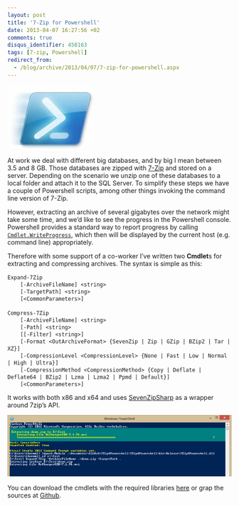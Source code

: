 ```yaml
---
layout: post
title: '7-Zip for Powershell'
date: 2013-04-07 16:27:56 +02
comments: true
disqus_identifier: 458163
tags: [7-zip, Powershell]
redirect_from:
  - /blog/archive/2013/04/07/7-zip-for-powershell.aspx
---
```


![powershell\_logo](/files/archive/powershell_logo.jpg "powershell_logo")

At work we deal with different big databases, and by big I mean between 3.5 and 8 GB. Those databases are zipped with [7-Zip](http://7-zip.org/) and stored on a server. Depending on the scenario we unzip one of these databases to a local folder and attach it to the SQL Server. To simplify these steps we have a couple of Powershell scripts, among other things invoking the command line version of 7-Zip.

However, extracting an archive of several gigabytes over the network might take some time, and we’d like to see the progress in the Powershell console. Powershell provides a standard way to report progress by calling [`Cmdlet.WriteProgress`](http://msdn.microsoft.com/en-us/library/system.management.automation.cmdlet.writeprogress(v=vs.85).aspx), which then will be displayed by the current host (e.g. command line) appropriately.

Therefore with some support of a co-worker I’ve written two **Cmdlet**s for extracting and compressing archives. The syntax is simple as this:

    Expand-7Zip
        [-ArchiveFileName] <string>
        [-TargetPath] <string>
        [<CommonParameters>]

    Compress-7Zip 
        [-ArchiveFileName] <string> 
        [-Path] <string>
        [[-Filter] <string>]
        [-Format <OutArchiveFormat> {SevenZip | Zip | GZip | BZip2 | Tar | XZ}]
        [-CompressionLevel <CompressionLevel> {None | Fast | Low | Normal | High | Ultra}]
        [-CompressionMethod <CompressionMethod> {Copy | Deflate | Deflate64 | BZip2 | Lzma | Lzma2 | Ppmd | Default}]
        [<CommonParameters>]

It works with both x86 and x64 and uses [SevenZipSharp](https://sevenzipsharp.codeplex.com/) as a wrapper around 7zip’s API.

![7zip4powershell](/files/archive/7zip4powershell.png "7zip4powershell")

You can download the cmdlets with the required libraries [here](/files/archive/7Zip4Powershell.zip) or grap the sources at [Github](https://github.com/thoemmi/7Zip4Powershell).

